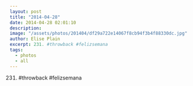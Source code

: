 ```yaml
---
layout: post
title: "2014-04-28"
date: 2014-04-28 02:01:10
description: 
image: "/assets/photos/201404/df29a722e14067f8cb94f3b4f88330dc.jpg"
author: Elise Plain
excerpt: 231. #throwback #felizsemana
tags: 
  - photos
  - all
---
```


231. #throwback #felizsemana
<p></p>
